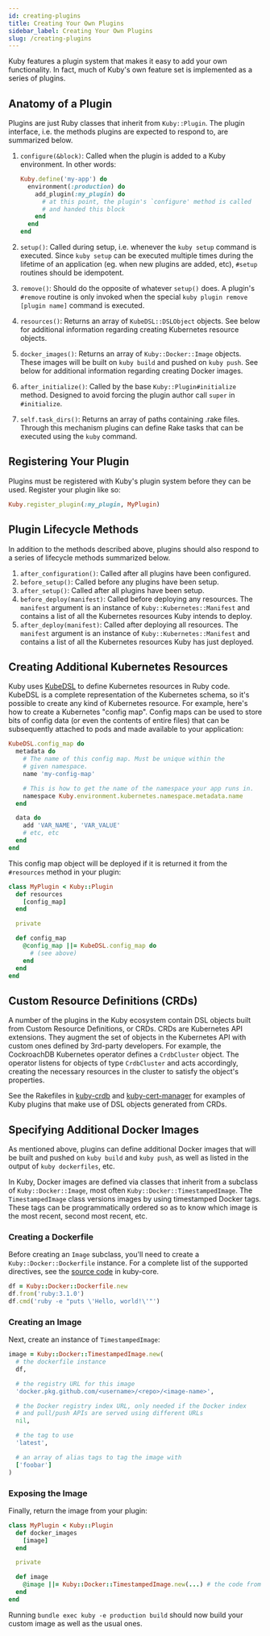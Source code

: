 ```yaml
---
id: creating-plugins
title: Creating Your Own Plugins
sidebar_label: Creating Your Own Plugins
slug: /creating-plugins
---
```


Kuby features a plugin system that makes it easy to add your own functionality. In fact, much of Kuby's own feature set is implemented as a series of plugins.

## Anatomy of a Plugin

Plugins are just Ruby classes that inherit from `Kuby::Plugin`. The plugin interface, i.e. the methods plugins are expected to respond to, are summarized below.

1. `configure(&block)`: Called when the plugin is added to a Kuby environment. In other words:

    ```ruby
    Kuby.define('my-app') do
      environment(:production) do
        add_plugin(:my_plugin) do
          # at this point, the plugin's `configure' method is called
          # and handed this block
        end
      end
    end
    ```
1. `setup()`: Called during setup, i.e. whenever the `kuby setup` command is executed. Since `kuby setup` can be executed multiple times during the lifetime of an application (eg. when new plugins are added, etc), `#setup` routines should be idempotent.
1. `remove()`: Should do the opposite of whatever `setup()` does. A plugin's `#remove` routine is only invoked when the special `kuby plugin remove [plugin name]` command is executed.
1. `resources()`: Returns an array of `KubeDSL::DSLObject` objects. See below for additional information regarding creating Kubernetes resource objects.
1. `docker_images()`: Returns an array of `Kuby::Docker::Image` objects. These images will be built on `kuby build` and pushed on `kuby push`. See below for additional information regarding creating Docker images.
1. `after_initialize()`: Called by the base `Kuby::Plugin#initialize` method. Designed to avoid forcing the plugin author call `super` in `#initialize`.
1. `self.task_dirs()`: Returns an array of paths containing .rake files. Through this mechanism plugins can define Rake tasks that can be executed using the `kuby` command.

## Registering Your Plugin

Plugins must be registered with Kuby's plugin system before they can be used. Register your plugin like so:

```ruby
Kuby.register_plugin(:my_plugin, MyPlugin)
```

## Plugin Lifecycle Methods

In addition to the methods described above, plugins should also respond to a series of lifecycle methods summarized below.

1. `after_configuration()`: Called after all plugins have been configured.
1. `before_setup()`: Called before any plugins have been setup.
1. `after_setup()`: Called after all plugins have been setup.
1. `before_deploy(manifest)`: Called before deploying any resources. The `manifest` argument is an instance of `Kuby::Kubernetes::Manifest` and contains a list of all the Kubernetes resources Kuby intends to deploy.
1. `after_deploy(manifest)`: Called after deploying all resources. The `manifest` argument is an instance of `Kuby::Kubernetes::Manifest` and contains a list of all the Kubernetes resources Kuby has just deployed.

## Creating Additional Kubernetes Resources

Kuby uses [KubeDSL](https://github.com/getkuby/kube-dsl) to define Kubernetes resources in Ruby code. KubeDSL is a complete representation of the Kubernetes schema, so it's possible to create any kind of Kubernetes resource. For example, here's how to create a Kubernetes "config map". Config maps can be used to store bits of config data (or even the contents of entire files) that can be subsequently attached to pods and made available to your application:

```ruby
KubeDSL.config_map do
  metadata do
    # The name of this config map. Must be unique within the
    # given namespace.
    name 'my-config-map'

    # This is how to get the name of the namespace your app runs in.
    namespace Kuby.environment.kubernetes.namespace.metadata.name
  end

  data do
    add 'VAR_NAME', 'VAR_VALUE'
    # etc, etc
  end
end
```

This config map object will be deployed if it is returned it from the `#resources` method in your plugin:

```ruby
class MyPlugin < Kuby::Plugin
  def resources
    [config_map]
  end

  private

  def config_map
    @config_map ||= KubeDSL.config_map do
      # (see above)
    end
  end
end
```

## Custom Resource Definitions (CRDs)

A number of the plugins in the Kuby ecosystem contain DSL objects built from Custom Resource Definitions, or CRDs. CRDs are Kubernetes API extensions. They augment the set of objects in the Kubernetes API with custom ones defined by 3rd-party developers. For example, the CockroachDB Kubernetes operator defines a `CrdbCluster` object. The operator listens for objects of type `CrdbCluster` and acts accordingly, creating the necessary resources in the cluster to satisfy the object's properties.

See the Rakefiles in [kuby-crdb](https://github.com/getkuby/kuby-crdb) and [kuby-cert-manager](https://github.com/getkuby/kuby-cert-manager) for examples of Kuby plugins that make use of DSL objects generated from CRDs.

## Specifying Additional Docker Images

As mentioned above, plugins can define additional Docker images that will be built and pushed on `kuby build` and `kuby push`, as well as listed in the output of `kuby dockerfiles`, etc.

In Kuby, Docker images are defined via classes that inherit from a subclass of `Kuby::Docker::Image`, most often `Kuby::Docker::TimestampedImage`. The `TimestampedImage` class versions images by using timestamped Docker tags. These tags can be programmatically ordered so as to know which image is the most recent, second most recent, etc.

### Creating a Dockerfile

Before creating an `Image` subclass, you'll need to create a `Kuby::Docker::Dockerfile` instance. For a complete list of the supported directives, see the [source code](https://github.com/getkuby/kuby-core/blob/c4f5b1fd1d7cc6ff4532f7904b2462ce3e06d110/lib/kuby/docker/dockerfile.rb#L117) in kuby-core.

```ruby
df = Kuby::Docker::Dockerfile.new
df.from('ruby:3.1.0')
df.cmd('ruby -e "puts \'Hello, world!\'"')
```

### Creating an Image

Next, create an instance of `TimestampedImage`:

```ruby
image = Kuby::Docker::TimestampedImage.new(
  # the dockerfile instance
  df,

  # the registry URL for this image
  'docker.pkg.github.com/<username>/<repo>/<image-name>',

  # the Docker registry index URL, only needed if the Docker index
  # and pull/push APIs are served using different URLs
  nil,

  # the tag to use
  'latest',

  # an array of alias tags to tag the image with
  ['foobar']
)
```

### Exposing the Image

Finally, return the image from your plugin:

```ruby
class MyPlugin < Kuby::Plugin
  def docker_images
    [image]
  end

  private

  def image
    @image ||= Kuby::Docker::TimestampedImage.new(...) # the code from above
  end
end
```

Running `bundle exec kuby -e production build` should now build your custom image as well as the usual ones.
